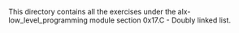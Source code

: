This directory contains all the exercises under the alx-low_level_programming module section 0x17.C - Doubly linked list.
